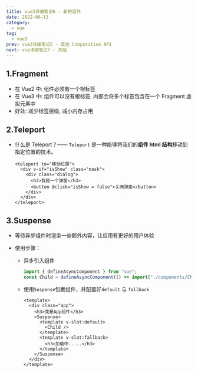 ```yaml
---
title: vue3详细笔记6 - 新的组件
date: 2022-06-13
category:
  - vue
tag:
  - vue3
prev: vue3详细笔记5 - 其他 Composition API
next: vue详细笔记7 - 其他
---
```


## 1.Fragment

- 在 Vue2 中: 组件必须有一个根标签
- 在 Vue3 中: 组件可以没有根标签, 内部会将多个标签包含在一个 Fragment 虚拟元素中
- 好处: 减少标签层级, 减小内存占用

## 2.Teleport

- 什么是 Teleport？—— `Teleport` 是一种能够将我们的**组件 html 结构**移动到指定位置的技术。

  ```vue
  <teleport to="移动位置">
    <div v-if="isShow" class="mask">
      <div class="dialog">
        <h3>我是一个弹窗</h3>
        <button @click="isShow = false">关闭弹窗</button>
      </div>
    </div>
  </teleport>
  ```

## 3.Suspense

- 等待异步组件时渲染一些额外内容，让应用有更好的用户体验

- 使用步骤：

  - 异步引入组件

    ```js
    import { defineAsyncComponent } from "vue";
    const Child = defineAsyncComponent(() => import("./components/Child.vue"));
    ```

  - 使用`Suspense`包裹组件，并配置好`default` 与 `fallback`

    ```vue
    <template>
      <div class="app">
        <h3>我是App组件</h3>
        <Suspense>
          <template v-slot:default>
            <Child />
          </template>
          <template v-slot:fallback>
            <h3>加载中.....</h3>
          </template>
        </Suspense>
      </div>
    </template>
    ```
